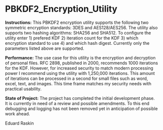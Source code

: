 # PBKDF2_Encryption_Utility
**Instructions:**
This PBKDF2 encryption utility supports the following two symmetric encryption standards: 3DES and AES128/AES256. The utility also supports two hashing algorithms: SHA256 and SHA512. To configure the utility enter 1) prefered KDF 2) iteration count for the KDF 3) which encryption standard to use 4) and which hash digest. Currently only the parameters listed above are supported.

**Performance:**
The use case for this utility is the encryption and decryption of personal files. RFC 2898, published in 2000, recommends 1000 iterations for the KDF. However, for increased security to match modern processing power I recommend using the utility with 1,250,000 iterations. This amount of iterations can be processed in a second for small files such as word, excel, text, and images. This time frame matches my security needs with practical usability.   

**State of Project:**
The project has completed the initial development phase. It is currently in need of a review and possible amendments. To this end debugging and logging has not been removed yet in anticipation of possible work ahead.

Eduard Raskin

